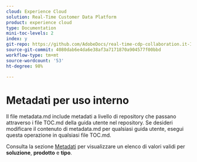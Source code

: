 ```yaml
---
cloud: Experience Cloud
solution: Real-Time Customer Data Platform
product: experience cloud
type: Documentation
mini-toc-levels: 2
index: y
git-repo: https://github.com/AdobeDocs/real-time-cdp-collaboration.it-IT
source-git-commit: 4080dab6e4da6e38af3a7171870a904577f00bbd
workflow-type: tm+mt
source-wordcount: '53'
ht-degree: 98%

---
```



# Metadati per uso interno

Il file metadata.md include metadati a livello di repository che passano attraverso i file TOC.md della guida utente nel repository. Se desideri modificare il contenuto di metadata.md per qualsiasi guida utente, esegui questa operazione in qualsiasi file TOC.md.

Consulta la sezione [Metadati](https://experienceleague.adobe.com/docs/authoring-guide-exl/using/editing/user-guide-setup/metadata.html?lang=it) per visualizzare un elenco di valori validi per **soluzione**, **prodotto** e **tipo**.

